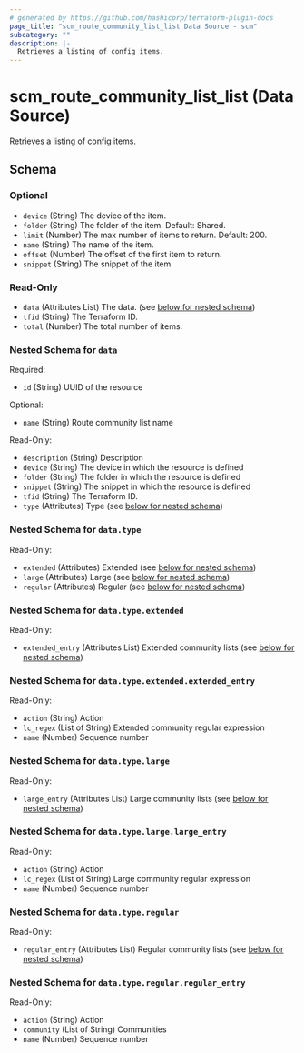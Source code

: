 ```yaml
---
# generated by https://github.com/hashicorp/terraform-plugin-docs
page_title: "scm_route_community_list_list Data Source - scm"
subcategory: ""
description: |-
  Retrieves a listing of config items.
---
```


# scm_route_community_list_list (Data Source)

Retrieves a listing of config items.



<!-- schema generated by tfplugindocs -->
## Schema

### Optional

- `device` (String) The device of the item.
- `folder` (String) The folder of the item. Default: Shared.
- `limit` (Number) The max number of items to return. Default: 200.
- `name` (String) The name of the item.
- `offset` (Number) The offset of the first item to return.
- `snippet` (String) The snippet of the item.

### Read-Only

- `data` (Attributes List) The data. (see [below for nested schema](#nestedatt--data))
- `tfid` (String) The Terraform ID.
- `total` (Number) The total number of items.

<a id="nestedatt--data"></a>
### Nested Schema for `data`

Required:

- `id` (String) UUID of the resource

Optional:

- `name` (String) Route community list name

Read-Only:

- `description` (String) Description
- `device` (String) The device in which the resource is defined
- `folder` (String) The folder in which the resource is defined
- `snippet` (String) The snippet in which the resource is defined
- `tfid` (String) The Terraform ID.
- `type` (Attributes) Type (see [below for nested schema](#nestedatt--data--type))

<a id="nestedatt--data--type"></a>
### Nested Schema for `data.type`

Read-Only:

- `extended` (Attributes) Extended (see [below for nested schema](#nestedatt--data--type--extended))
- `large` (Attributes) Large (see [below for nested schema](#nestedatt--data--type--large))
- `regular` (Attributes) Regular (see [below for nested schema](#nestedatt--data--type--regular))

<a id="nestedatt--data--type--extended"></a>
### Nested Schema for `data.type.extended`

Read-Only:

- `extended_entry` (Attributes List) Extended community lists (see [below for nested schema](#nestedatt--data--type--extended--extended_entry))

<a id="nestedatt--data--type--extended--extended_entry"></a>
### Nested Schema for `data.type.extended.extended_entry`

Read-Only:

- `action` (String) Action
- `lc_regex` (List of String) Extended community regular expression
- `name` (Number) Sequence number



<a id="nestedatt--data--type--large"></a>
### Nested Schema for `data.type.large`

Read-Only:

- `large_entry` (Attributes List) Large community lists (see [below for nested schema](#nestedatt--data--type--large--large_entry))

<a id="nestedatt--data--type--large--large_entry"></a>
### Nested Schema for `data.type.large.large_entry`

Read-Only:

- `action` (String) Action
- `lc_regex` (List of String) Large community regular expression
- `name` (Number) Sequence number



<a id="nestedatt--data--type--regular"></a>
### Nested Schema for `data.type.regular`

Read-Only:

- `regular_entry` (Attributes List) Regular community lists (see [below for nested schema](#nestedatt--data--type--regular--regular_entry))

<a id="nestedatt--data--type--regular--regular_entry"></a>
### Nested Schema for `data.type.regular.regular_entry`

Read-Only:

- `action` (String) Action
- `community` (List of String) Communities
- `name` (Number) Sequence number
